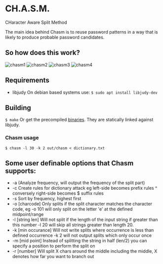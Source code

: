 # CH.A.S.M.
CHaracter Aware Split Method

The main idea behind Chasm is to reuse password patterns in a way that is likely to produce probable password candidates.

## So how does this work?

![chasm1](https://user-images.githubusercontent.com/7359229/38832202-6fcb8316-4187-11e8-853c-25fef9035e4a.jpg)
![chasm2](https://user-images.githubusercontent.com/7359229/38832203-6fdf4f7c-4187-11e8-89bf-b609429e2723.jpg)
![chasm3](https://user-images.githubusercontent.com/7359229/38832204-6ff46eb6-4187-11e8-81f2-e75f8ed43571.jpg)
![chasm4](https://user-images.githubusercontent.com/7359229/38832205-70064fbe-4187-11e8-92cc-fea5531072af.jpg)

## Requirements
* libjudy
On debian based systems use:
`$ sudo apt install libjudy-dev`

## Building
`$ make`
Or get the precompiled [binaries](https://github.com/Cynosureprime/chasm/releases).
They are statically linked against libjudy.

### Chasm usage
`$ chasm -l 30 -k 2 out/chasm < dictionary.txt`

## Some user definable options that Chasm supports:
- -a (Analyze frequency, will output the frequency of the split part)
- -c Create rules for dictionary attack eg left-side becomes prefix rules ^ conversely right-side becomes $ suffix rules
- -s Sort by frequency, highest first
- -o [charcode] Only splits if the split character matches the character code, eg -o 101 will only split on the letter 'e' at the defined midpoint/range
- -l [string len] Will not split if the length of the input string if greater than this number -l 20 will skip all strings greater than length 20. 
- -k [min occurance] Will not write splits where occurrence is less than defined occurrence -k 2 will not output splits which only occur once
- -m [mid point] Instead of splitting the string in half (len/2) you can specify a position to perform the split on
- -r [number] Will split X chars around the middle including the middle, X denotes how far you want to branch out
